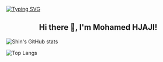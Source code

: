 [![Typing SVG](https://readme-typing-svg.herokuapp.com?multiline=true&width=500&lines=Data-Analytics-Engineer.++++++++++)](https://git.io/typing-svg)


<h2 align="center">Hi there 👋, I'm Mohamed HJAJI!</h2>



![Shin's GitHub stats](https://github-readme-stats.vercel.app/api?username=medhj-17&show_icons=true&theme=tokyonight)


![Top Langs](https://github-readme-stats.vercel.app/api/top-langs/?username=medhj-17&layout=compact)





